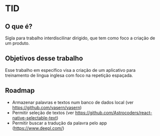 # TID

## O que é?
Sigla para trabalho interdiscilinar dirigido, que tem como foco a criação de um produto.

## Objetivos desse trabalho
Esse trabalho em específico visa a criação de um aplicativo para treinamento de lingua
inglesa com foco na repetição espaçada.

## Roadmap
* Armazenar palavras e textos num banco de dados local (ver https://github.com/vasern/vasern)
* Permitir seleção de textos (ver https://github.com/Astrocoders/react-native-selectable-text)
* Permitir buscar a tradução da palavra pelo app (https://www.deepl.com/)

